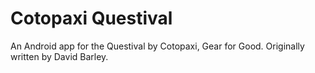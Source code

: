 Cotopaxi Questival
==================

An Android app for the Questival by Cotopaxi, Gear for Good. Originally written by David Barley.
